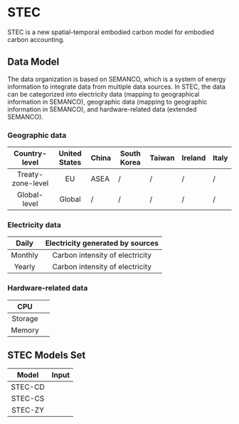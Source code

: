 # STEC
STEC is a new spatial-temporal embodied carbon model for embodied carbon accounting.
## Data Model
The data organization is based on SEMANCO, which is a system of energy information to integrate data from multiple data sources. In STEC, the data can be categorized into electricity data (mapping to geographical information in SEMANCO), geographic data (mapping to geographic information in SEMANCO), and hardware-related data (extended SEMANCO).

### Geographic data
|   Country-level  | United States | China | South Korea | Taiwan | Ireland | Italy |
|:----------------:|:-------------:|-------|-------------|--------|---------|-------|
| Treaty-zone-level |       EU      | ASEA  | /           | /      | /       | /     |
|   Global-level   |     Global    |   /   | /           | /      | /       | /     |
### Electricity data
|   Daily  | Electricity generated by sources  | 
|:----------------:|:-------------:|
| Monthly |       Carbon intensity of electricity      | 
|   Yearly  |     Carbon intensity of electricity    |  
### Hardware-related data
|   CPU  |  | 
|:----------------:|:-------------:|
| Storage |            | 
|   Memory  |     |  
## STEC Models Set
|   Model  | Input | 
|:----------------:|:-------------:|
| STEC-CD |            | 
|  STEC-CS  |     | 
|  STEC-ZY  |     | 


